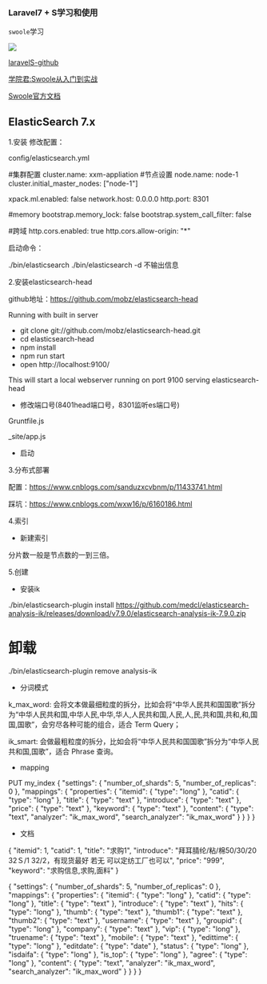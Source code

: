 
### Laravel7 + S学习和使用

`swoole`学习

![](https://img9.doubanio.com/view/photo/l/public/p2617826535.jpg)

[laravelS-github](https://github.com/hhxsv5/laravel-s)

[学院君:Swoole从入门到实战](https://xueyuanjun.com/books/swoole-tutorial)

[Swoole官方文档](https://wiki.swoole.com/#/)


## ElasticSearch 7.x

1.安装
修改配置：

config/elasticsearch.yml

#集群配置
cluster.name: xxm-appliation
#节点设置
node.name: node-1
cluster.initial_master_nodes: ["node-1"] 

xpack.ml.enabled: false
network.host: 0.0.0.0
http.port: 8301

#memory
bootstrap.memory_lock: false
bootstrap.system_call_filter: false

#跨域
http.cors.enabled: true
http.cors.allow-origin: "*"

启动命令：

./bin/elasticsearch
./bin/elasticsearch -d 不输出信息
































2.安装elasticsearch-head

github地址：https://github.com/mobz/elasticsearch-head

Running with built in server

* git clone git://github.com/mobz/elasticsearch-head.git
* cd elasticsearch-head
* npm install
* npm run start
* open http://localhost:9100/

This will start a local webserver running on port 9100 serving elasticsearch-head




*    修改端口号(8401head端口号，8301监听es端口号)

Gruntfile.js


_site/app.js



* 启动

































3.分布式部署

配置：https://www.cnblogs.com/sanduzxcvbnm/p/11433741.html

踩坑：https://www.cnblogs.com/wxw16/p/6160186.html
























4.索引

* 新建索引

分片数一般是节点数的一到三倍。









5.创建

* 安装ik

./bin/elasticsearch-plugin install https://github.com/medcl/elasticsearch-analysis-ik/releases/download/v7.9.0/elasticsearch-analysis-ik-7.9.0.zip
# 卸载
./bin/elasticsearch-plugin remove analysis-ik

* 分词模式

k_max_word: 会将文本做最细粒度的拆分，比如会将“中华人民共和国国歌”拆分为“中华人民共和国,中华人民,中华,华人,人民共和国,人民,人,民,共和国,共和,和,国国,国歌”，会穷尽各种可能的组合，适合 Term Query；

ik_smart: 会做最粗粒度的拆分，比如会将“中华人民共和国国歌”拆分为“中华人民共和国,国歌”，适合 Phrase 查询。

* mapping

PUT my_index
{
  "settings": {
    "number_of_shards": 5,
    "number_of_replicas": 0
  },
  "mappings": {
    "properties": {
      "itemid": {
        "type": "long"
      },
      "catid": {
        "type": "long"
      },
      "title": {
        "type": "text"
      },
      "introduce": {
        "type": "text"
      },
      "price": {
        "type": "text"
      },
      "keyword": {
        "type": "text"
      },
      "content": {
        "type": "text",
        "analyzer": "ik_max_word",
        "search_analyzer": "ik_max_word"
      }
    }
  }
}
* 文档

{
  "itemid": 1,
  "catid": 1,
  "title": "求购1",
  "introduce": "拜耳腈纶/粘/棉50/30/20  32Ｓ/1 32/2，有现货最好 若无 可以定纺工厂也可以",
  "price": "999",
  "keyword": "求购信息,求购,面料"
}

{
  "settings": {
    "number_of_shards": 5,
    "number_of_replicas": 0
  },
  "mappings": {
    "properties": {
      "itemid": {
        "type": "long"
      },
      "catid": {
        "type": "long"
      },
      "title": {
        "type": "text"
      },
      "introduce": {
        "type": "text"
      },
      "hits": {
        "type": "long"
      },
       "thumb": {
        "type": "text"
      },
       "thumb1": {
        "type": "text"
      },
       "thumb2": {
        "type": "text"
      },
       "username": {
        "type": "text"
      },
       "groupid": {
        "type": "long"
      },
       "company": {
        "type": "text"
      },
       "vip": {
        "type": "long"
      },
       "truename": {
        "type": "text"
      },
       "mobile": {
        "type": "text"
      },
       "edittime": {
        "type": "long"
      },
       "editdate": {
        "type": "date"
      },
       "status": {
        "type": "long"
      },
       "isdaifa": {
        "type": "long"
      },
       "is_top": {
        "type": "long"
      },
      "agree": {
        "type": "long"
      },
      "content": {
        "type": "text",
        "analyzer": "ik_max_word",
        "search_analyzer": "ik_max_word"
      }
    }
  }
}






